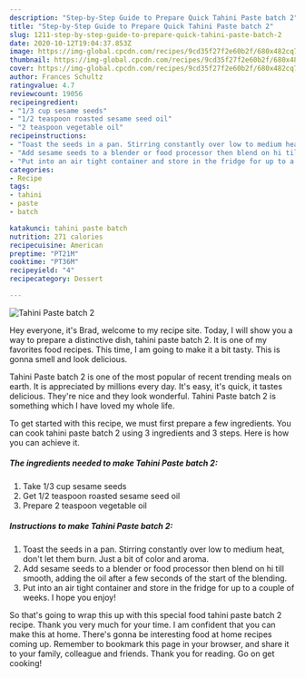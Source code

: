 ```yaml
---
description: "Step-by-Step Guide to Prepare Quick Tahini Paste batch 2"
title: "Step-by-Step Guide to Prepare Quick Tahini Paste batch 2"
slug: 1211-step-by-step-guide-to-prepare-quick-tahini-paste-batch-2
date: 2020-10-12T19:04:37.853Z
image: https://img-global.cpcdn.com/recipes/9cd35f27f2e60b2f/680x482cq70/tahini-paste-batch-2-recipe-main-photo.jpg
thumbnail: https://img-global.cpcdn.com/recipes/9cd35f27f2e60b2f/680x482cq70/tahini-paste-batch-2-recipe-main-photo.jpg
cover: https://img-global.cpcdn.com/recipes/9cd35f27f2e60b2f/680x482cq70/tahini-paste-batch-2-recipe-main-photo.jpg
author: Frances Schultz
ratingvalue: 4.7
reviewcount: 19056
recipeingredient:
- "1/3 cup sesame seeds"
- "1/2 teaspoon roasted sesame seed oil"
- "2 teaspoon vegetable oil"
recipeinstructions:
- "Toast the seeds in a pan. Stirring constantly over low to medium heat, don&#39;t let them burn. Just a bit of color and aroma."
- "Add sesame seeds to a blender or food processor then blend on hi till smooth, adding the oil after a few seconds of the start of the blending."
- "Put into an air tight container and store in the fridge for up to a couple of weeks. I hope you enjoy!"
categories:
- Recipe
tags:
- tahini
- paste
- batch

katakunci: tahini paste batch 
nutrition: 271 calories
recipecuisine: American
preptime: "PT21M"
cooktime: "PT36M"
recipeyield: "4"
recipecategory: Dessert

---
```



![Tahini Paste batch 2](https://img-global.cpcdn.com/recipes/9cd35f27f2e60b2f/680x482cq70/tahini-paste-batch-2-recipe-main-photo.jpg)

Hey everyone, it's Brad, welcome to my recipe site. Today, I will show you a way to prepare a distinctive dish, tahini paste batch 2. It is one of my favorites food recipes. This time, I am going to make it a bit tasty. This is gonna smell and look delicious.



Tahini Paste batch 2 is one of the most popular of recent trending meals on earth. It is appreciated by millions every day. It's easy, it's quick, it tastes delicious. They're nice and they look wonderful. Tahini Paste batch 2 is something which I have loved my whole life.


To get started with this recipe, we must first prepare a few ingredients. You can cook tahini paste batch 2 using 3 ingredients and 3 steps. Here is how you can achieve it.

<!--inarticleads1-->

##### The ingredients needed to make Tahini Paste batch 2:

1. Take 1/3 cup sesame seeds
1. Get 1/2 teaspoon roasted sesame seed oil
1. Prepare 2 teaspoon vegetable oil




<!--inarticleads2-->

##### Instructions to make Tahini Paste batch 2:

1. Toast the seeds in a pan. Stirring constantly over low to medium heat, don&#39;t let them burn. Just a bit of color and aroma.
1. Add sesame seeds to a blender or food processor then blend on hi till smooth, adding the oil after a few seconds of the start of the blending.
1. Put into an air tight container and store in the fridge for up to a couple of weeks. I hope you enjoy!




So that's going to wrap this up with this special food tahini paste batch 2 recipe. Thank you very much for your time. I am confident that you can make this at home. There's gonna be interesting food at home recipes coming up. Remember to bookmark this page in your browser, and share it to your family, colleague and friends. Thank you for reading. Go on get cooking!
